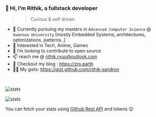 
### 👋 Hi, I’m Rithik, a fullstack developer
>> Curious & self driven 
- 🌱 Currently pursuing my masters in `Advanced Computer Science` @ `Swansea University` [mostly Embedded Systems, architectures, optimizations, patterns..]
- 👀 Interested in Tech, Anime, Games
- 🚀 I’m looking to contribute to open source
- 📫 reach me @ rithik.ryuu@outlook.com
- 💭 Checkout my blog : https://zro.earth
- 👨‍💻 My gists: https://gist.github.com/rithik-sandron
<br />

![stats](count.svg) 

![stats](sample.svg) 


You can fetch your stats using [Github Rest API](https://docs.github.com/en/rest?apiVersion=2022-11-28) and tokens 😉
